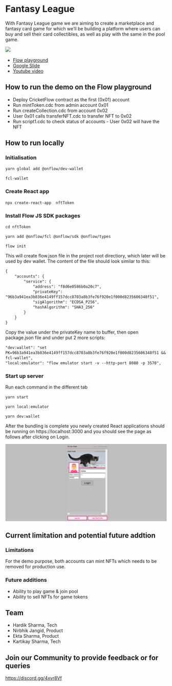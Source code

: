 # Fantasy League
With Fantasy League game we are aiming to create a marketplace and fantasy card game for which we’ll be building a platform where users can buy and sell their card collectibles, as well as play with the same in the pool game.

![](https://media.giphy.com/media/3ofT5QM8iEcBwbEwQU/giphy.gif)

- [Flow playground](https://play.onflow.org/5f0ea0c9-79a3-42c9-a6e9-7fec9f31f644)
- [Google Slide](https://docs.google.com/presentation/d/1RLfhmsiTg1sLJPRL9AD67TMFzB3A1MeUrw7RI6qaikU/edit?usp=sharing )
- [Youtube video](https://youtu.be/DM9uMi4ZIV0)

## How to run the demo on the Flow playground

- Deploy CricketFlow contract as the first (0x01) account
- Run mintToken.cdc from admin account 0x01
- Run createCollection.cdc from account 0x02
- User 0x01 calls transferNFT.cdc to transfer NFT to 0x02
- Run script1.cdc to check status of accounts - User 0x02 will have the NFT

## How to run locally

### Initialisation
```
yarn global add @onflow/dev-wallet
```
```
fcl-wallet
```

### Create React app
```
npx create-react-app  nftToken
```

### Install Flow JS SDK packages
```
cd nftToken
```
```
yarn add @onflow/fcl @onflow/sdk @onflow/types
```
```
flow init
```
This will create flow.json file in the project root directiory, which later will be used by dev wallet. The content of the file should look similar to this:
```
{
	"accounts": {
		"service": {
			"address": "f8d6e0586b0a20c7",
			"privateKey": "96b3a941ea3b836e4149ff157dcc8703a8b3fe76f920e1f000d8235606348f51",
			"sigAlgorithm": "ECDSA_P256",
			"hashAlgorithm": "SHA3_256"
		}
	}
}
```
Copy the value under the privateKey name to buffer, then open package.json file and under put 2 more scripts:
```
"dev:wallet": "set PK=96b3a941ea3b836e4149ff157dcc8703a8b3fe76f920e1f000d8235606348f51 && fcl-wallet",
"local:emulator": "flow emulator start -v --http-port 8080 -p 3570", 
``` 
### Start up server
Run each command in the different tab
```
yarn start
```
```
yarn local:emulator
```
```
yarn dev:wallet
```

After the bundling is complete you newly created React applications should be running on https://localhost:3000 and you should see the page as follows after clicking on Login.

<img width=600 src="https://github.com/DappCoderr/owb-project/blob/master/public/2020-08-29%20(1).png"/>

## Current limitation and potential future addtion

### Limitations

For the demo purpose, both accounts can mint NFTs which needs to be removed for production use.

### Future additions

- Ability to play game & join pool
- Ability to sell NFTs for game tokens

## Team
- Hardik Sharma, Tech 
- Nirbhik Jangid, Product
- Ekta Sharma, Product 
- Kartikay Sharma, Tech 

## Join our Community to provide feedback or for queries 
https://discord.gg/4xvr8Vf
